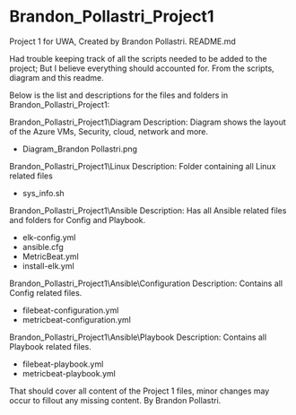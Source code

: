 # Brandon_Pollastri_Project1
Project 1 for UWA, Created by Brandon Pollastri.
README.md

Had trouble keeping track of all the scripts needed to be added to the project; But I believe everything should accounted for. From the scripts, diagram and this readme.

Below is the list and descriptions for the files and folders in Brandon_Pollastri_Project1:


Brandon_Pollastri_Project1\Diagram
Description: Diagram shows the layout of the Azure VMs, Security, cloud, network and more.
- Diagram_Brandon Pollastri.png

Brandon_Pollastri_Project1\Linux
Description: Folder containing all Linux related files
- sys_info.sh

Brandon_Pollastri_Project1\Ansible
Description: Has all Ansible related files and folders for Config and Playbook.
- elk-config.yml
- ansible.cfg
- MetricBeat.yml
- install-elk.yml

Brandon_Pollastri_Project1\Ansible\Configuration
Description: Contains all Config related files.
- filebeat-configuration.yml
- metricbeat-configuration.yml

Brandon_Pollastri_Project1\Ansible\Playbook
Description: Contains all Playbook related files.
- filebeat-playbook.yml
- metricbeat-playbook.yml


That should cover all content of the Project 1 files, minor changes may occur to fillout any missing content.
By Brandon Pollastri.

